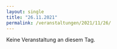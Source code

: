```yaml
---
layout: single
title: "26.11.2021"
permalink: /veranstaltungen/2021/11/26/
---
```


Keine Veranstaltung an diesem Tag.
